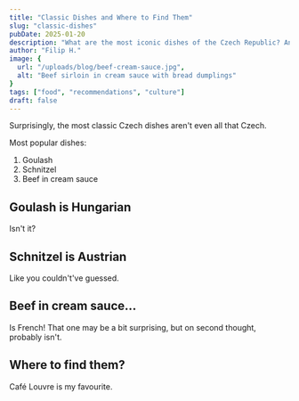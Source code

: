 ```yaml
---
title: "Classic Dishes and Where to Find Them"
slug: "classic-dishes"
pubDate: 2025-01-20
description: "What are the most iconic dishes of the Czech Republic? And where would I go to try them out?"
author: "Filip H."
image: {
  url: "/uploads/blog/beef-cream-sauce.jpg",
  alt: "Beef sirloin in cream sauce with bread dumplings"
}
tags: ["food", "recommendations", "culture"]
draft: false
---
```


Surprisingly, the most classic Czech dishes aren't even all that Czech.

Most popular dishes:
1. Goulash
2. Schnitzel
3. Beef in cream sauce

## Goulash is Hungarian

Isn't it?

## Schnitzel is Austrian

Like you couldn't've guessed.

## Beef in cream sauce...

Is French! That one may be a bit surprising, but on second thought, probably isn't.

## Where to find them?

Café Louvre is my favourite.